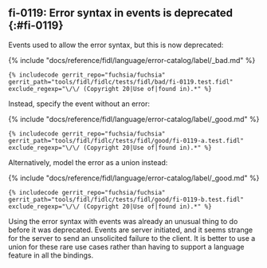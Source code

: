 ## fi-0119: Error syntax in events is deprecated {:#fi-0119}

Events used to allow the error syntax, but this is now deprecated:

{% include "docs/reference/fidl/language/error-catalog/label/_bad.md" %}

<!-- TODO(https://fxbug.dev/98319): Change bad library name back to "test.bad.fi0119".
     It can't start with "test." right now or it evades the deprecation error. -->
```fidl
{% includecode gerrit_repo="fuchsia/fuchsia" gerrit_path="tools/fidl/fidlc/tests/fidl/bad/fi-0119.test.fidl" exclude_regexp="\/\/ (Copyright 20|Use of|found in).*" %}
```

Instead, specify the event without an error:

{% include "docs/reference/fidl/language/error-catalog/label/_good.md" %}

```fidl
{% includecode gerrit_repo="fuchsia/fuchsia" gerrit_path="tools/fidl/fidlc/tests/fidl/good/fi-0119-a.test.fidl" exclude_regexp="\/\/ (Copyright 20|Use of|found in).*" %}
```

Alternatively, model the error as a union instead:

{% include "docs/reference/fidl/language/error-catalog/label/_good.md" %}

```fidl
{% includecode gerrit_repo="fuchsia/fuchsia" gerrit_path="tools/fidl/fidlc/tests/fidl/good/fi-0119-b.test.fidl" exclude_regexp="\/\/ (Copyright 20|Use of|found in).*" %}
```

Using the error syntax with events was already an unusual thing to do before it
was deprecated. Events are server initiated, and it seems strange for the server
to send an unsolicited failure to the client. It is better to use a union for
these rare use cases rather than having to support a language feature in all the
bindings.
